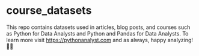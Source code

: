 # course_datasets
This repo contains datasets used in articles, blog posts, and courses such as Python for Data Analysts and Python and Pandas for Data Analysts. To learn more visit https://pythonanalyst.com and as always, happy analyzing! 🙌🏼
